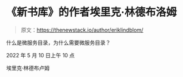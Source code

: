 # 《新书库》的作者埃里克·林德布洛姆

> 原文：<https://thenewstack.io/author/eriklindblom/>

什么是微服务目录，为什么需要微服务目录？

2022 年 5 月 10 日上午 10 点

埃里克·林德布卢姆